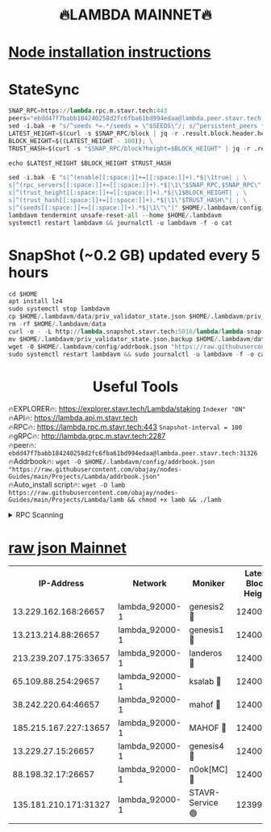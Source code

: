 <h1 align="center"> 🔥LAMBDA MAINNET🔥</h1>


[Node installation instructions](https://github.com/obajay/nodes-Guides/tree/main/Projects/Lambda)
=


# StateSync
```python
SNAP_RPC=https://lambda.rpc.m.stavr.tech:443
peers="ebdd47f7babb184240258d2fc6fba61bd994edaa@lambda.peer.stavr.tech:31326" 
sed -i.bak -e "s/^seeds *=.*/seeds = \"$SEEDS\"/; s/^persistent_peers *=.*/persistent_peers = \"$PEERS\"/" $HOME/.lambdavm/config/config.toml
LATEST_HEIGHT=$(curl -s $SNAP_RPC/block | jq -r .result.block.header.height); \
BLOCK_HEIGHT=$((LATEST_HEIGHT - 100)); \
TRUST_HASH=$(curl -s "$SNAP_RPC/block?height=$BLOCK_HEIGHT" | jq -r .result.block_id.hash)

echo $LATEST_HEIGHT $BLOCK_HEIGHT $TRUST_HASH

sed -i.bak -E "s|^(enable[[:space:]]+=[[:space:]]+).*$|\1true| ; \
s|^(rpc_servers[[:space:]]+=[[:space:]]+).*$|\1\"$SNAP_RPC,$SNAP_RPC\"| ; \
s|^(trust_height[[:space:]]+=[[:space:]]+).*$|\1$BLOCK_HEIGHT| ; \
s|^(trust_hash[[:space:]]+=[[:space:]]+).*$|\1\"$TRUST_HASH\"| ; \
s|^(seeds[[:space:]]+=[[:space:]]+).*$|\1\"\"|" $HOME/.lambdavm/config/config.toml
lambdavm tendermint unsafe-reset-all --home $HOME/.lambdavm
systemctl restart lambdavm && journalctl -u lambdavm -f -o cat

```
# SnapShot (~0.2 GB) updated every 5 hours
```python
cd $HOME
apt install lz4
sudo systemctl stop lambdavm
cp $HOME/.lambdavm/data/priv_validator_state.json $HOME/.lambdavm/priv_validator_state.json.backup
rm -rf $HOME/.lambdavm/data
curl -o - -L http://lambda.snapshot.stavr.tech:5016/lambda/lambda-snap.tar.lz4 | lz4 -c -d - | tar -x -C $HOME/.lambdavm --strip-components 2
mv $HOME/.lambdavm/priv_validator_state.json.backup $HOME/.lambdavm/data/priv_validator_state.json
wget -O $HOME/.lambdavm/config/addrbook.json "https://raw.githubusercontent.com/obajay/nodes-Guides/main/Projects/Lambda/addrbook.json"
sudo systemctl restart lambdavm && sudo journalctl -u lambdavm -f -o cat
```
 <h1 align="center"> Useful Tools</h1>

🔥EXPLORER🔥:      https://explorer.stavr.tech/Lambda/staking	        `Indexer "ON"` \
🔥API🔥: 			 		 https://lambda.api.m.stavr.tech \
🔥RPC🔥:           https://lambda.rpc.m.stavr.tech:443	              `Snapshot-interval = 100` \
🔥gRPC🔥:          http://lambda.grpc.m.stavr.tech:2287 \
🔥peer🔥:					 `ebdd47f7babb184240258d2fc6fba61bd994edaa@lambda.peer.stavr.tech:31326` \
🔥Addrbook🔥:    ```wget -O $HOME/.lambdavm/config/addrbook.json "https://raw.githubusercontent.com/obajay/nodes-Guides/main/Projects/Lambda/addrbook.json"``` \
🔥Auto_install script🔥: ```wget -O lamb https://raw.githubusercontent.com/obajay/nodes-Guides/main/Projects/Lambda/lamb && chmod +x lamb && ./lamb```


<details>
<summary>RPC Scanning</summary>

<h2 align="center"> We scan nodes in real time every 4 hours. And we provide the final result of RPC endpoints.
We cannot influence the operation of these nodes in any way. </h2>


```python
If Voting Power is higher than 0 --> then the Node is a validator of the network and may be subject to attack and be a potential threat to the chain.
```
```python
We marked such validators with a red symbol
```

</details>

[raw json Mainnet](https://rpc-check.lambm.stavr.tech/lambm/rpc-lambm-result.json)
=


<table><tr><th>IP-Address</th><th>Network</th><th>Moniker</th><th>Latest Block Height</th><th>Earliest Block Height</th><th>Catching Up</th><th>Tx Index</th><th>Voting Power</th><th>Scan Time</th></tr><tr><td>13.229.162.168:26657</td><td>lambda_92000-1</td><td>genesis2 🔴</td><td>12400328</td><td>1</td><td>False</td><td>on</td><td>15894466</td><td>2024-03-29T03:37:00.604693620UTC</td></tr><tr><td>13.213.214.88:26657</td><td>lambda_92000-1</td><td>genesis1 🔴</td><td>12400330</td><td>1</td><td>False</td><td>on</td><td>730456</td><td>2024-03-29T03:37:05.407557112UTC</td></tr><tr><td>213.239.207.175:33657</td><td>lambda_92000-1</td><td>landeros 🔴</td><td>12400326</td><td>8136001</td><td>False</td><td>off</td><td>6715252</td><td>2024-03-29T03:36:53.275434656UTC</td></tr><tr><td>65.109.88.254:29657</td><td>lambda_92000-1</td><td>ksalab 🔴</td><td>12400331</td><td>8715001</td><td>False</td><td>on</td><td>518665</td><td>2024-03-29T03:37:10.075916387UTC</td></tr><tr><td>38.242.220.64:46657</td><td>lambda_92000-1</td><td>mahof 🔴</td><td>12400331</td><td>10131001</td><td>False</td><td>off</td><td>770350</td><td>2024-03-29T03:37:12.437467102UTC</td></tr><tr><td>185.215.167.227:13657</td><td>lambda_92000-1</td><td>MAHOF 🔴</td><td>12400329</td><td>10134001</td><td>False</td><td>on</td><td>3051510</td><td>2024-03-29T03:37:04.175661036UTC</td></tr><tr><td>13.229.27.15:26657</td><td>lambda_92000-1</td><td>genesis4 🔴</td><td>12400329</td><td>11043001</td><td>False</td><td>on</td><td>9555156</td><td>2024-03-29T03:37:03.881767041UTC</td></tr><tr><td>88.198.32.17:26657</td><td>lambda_92000-1</td><td>n0ok[MC] 🔴</td><td>12400331</td><td>12300331</td><td>False</td><td>off</td><td>1578630</td><td>2024-03-29T03:37:14.694366116UTC</td></tr><tr><td>135.181.210.171:31327</td><td>lambda_92000-1</td><td>STAVR-Service 🟢</td><td>12399410</td><td>12397501</td><td>False</td><td>on</td><td>0</td><td>2024-03-29T03:37:09.786003851UTC</td></tr></table>
